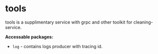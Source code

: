 # tools
tools is a supplimentary service with grpc and other toolkit for cleaning-service. 

**Accessable packages:**
- `log` - contains logs producer with tracing id.

